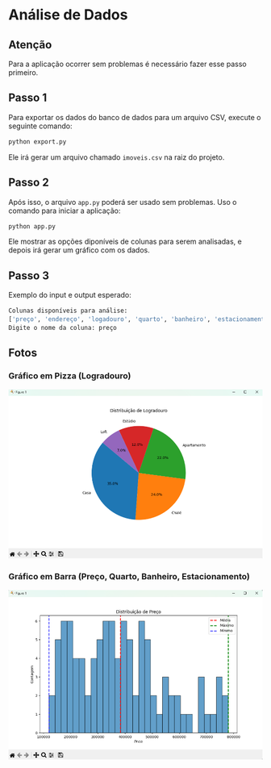 # Análise de Dados

## Atenção
Para a aplicação ocorrer sem problemas é necessário fazer esse passo primeiro.


## Passo 1
Para exportar os dados do banco de dados para um arquivo CSV, execute o seguinte comando:

```bash
python export.py
```

Ele irá gerar um arquivo chamado `imoveis.csv` na raiz do projeto.

## Passo 2
Após isso, o arquivo `app.py` poderá ser usado sem problemas. Uso o comando para iniciar a aplicação:

```bash
python app.py
```

Ele mostrar as opções diponíveis de colunas para serem analisadas, e depois irá gerar um gráfico com os dados.

## Passo 3

Exemplo do input e output esperado:

```bash
Colunas disponíveis para análise:
['preço', 'endereço', 'logadouro', 'quarto', 'banheiro', 'estacionamento']
Digite o nome da coluna: preço
```

## Fotos

### Gráfico em Pizza (Logradouro)
![1](/assets/1.png)

### Gráfico em Barra (Preço, Quarto, Banheiro, Estacionamento)
![2](/assets/2.png)